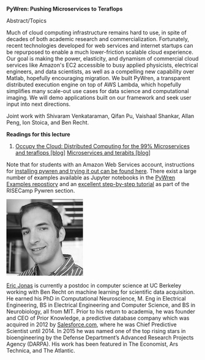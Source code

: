 <div class="abstract">   

<strong>PyWren: Pushing Microservices to Teraflops</strong>
<p align="justify">Abstract/Topics</p>  

Much of cloud computing infrastructure remains hard to use, in spite
of decades of both academic research and commercialization.
Fortunately, recent technologies developed for web services and
internet startups can be repurposed to enable a much lower-friction
scalable cloud experience. Our goal is making the power, elasticity,
and dynamism of commercial cloud services like Amazon's EC2 accessible
to busy applied physicists, electrical engineers, and data scientists,
as well as a compelling new capability over Matlab, hopefully
encouraging migration. We built PyWren, a transparent distributed
execution engine on top of AWS Lambda, which hopefully simplifies many
scale-out use cases for data science and computational imaging. We
will demo applications built on our framework and seek user input into
next directions.

Joint work with Shivaram Venkataraman, Qifan Pu, Vaishaal Shankar, Allan Peng, Ion Stoica, and Ben Recht. 

<strong>Readings for this lecture</strong>  
<ol>
<li>
<a href="https://arxiv.org/abs/1702.04024"> Occupy the Cloud: Distributed Computing for the 99% </a>
<a href="http://pywren.io/pywren.html"> Microservices and teraflops [blog]</a>
<a href="http://pywren.io/pywren_s3.html"> Microservices and terabits [blog]</a>
</li>

</ol>

Note that for students with an Amazon Web Services account, instructions for [installing pywren and trying it out can be found here](http://pywren.io/pages/gettingstarted.html). There exist a large number of examples available as Jupyter notebooks in the [PyWren Examples repostiory](https://github.com/pywren/examples/)  and an [excellent step-by-step tutorial](https://github.com/ucbrise/risecamp/blob/master/pywren/pywren-intro.ipynb)  as part of the RISECamp Pywren section. 
</div>

![Eric Jonas](/assets/img/EricJonas.png)  

[Eric Jonas](http://ericjonas.com/) is currently a postdoc in computer science at UC Berkeley working with Ben Recht on machine learning for scientific data acquisition. He earned his PhD in Computational Neuroscience, M. Eng in Electrical Engineering, BS in Electrical Engineering and Computer Science, and BS in Neurobiology, all from MIT. Prior to his return to academia, he was founder and CEO of Prior Knowledge, a predictive database company which was acquired in 2012 by [Salesforce.com](https://www.salesforce.com), where he was Chief Predictive Scientist until 2014. In 2015 he was named one of the top rising stars in bioengineering by the Defense Department’s Advanced Research Projects Agency (DARPA). His work has been featured in The Economist, Ars Technica, and The Atlantic.

